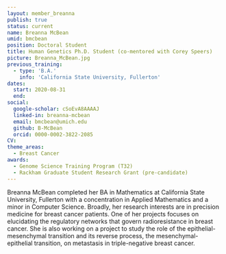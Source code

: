 ```yaml
---
layout: member_breanna
publish: true
status: current
name: Breanna McBean
umid: bmcbean
position: Doctoral Student
title: Human Genetics Ph.D. Student (co-mentored with Corey Speers)
picture: Breanna_McBean.jpg
previous_training:
  - type: 'B.A.'
    info: 'California State University, Fullerton'
dates:
  start: 2020-08-31
  end: 
social: 
  google-scholar: cSoEvA8AAAAJ
  linked-in: breanna-mcbean
  email: bmcbean@umich.edu
  github: B-McBean
  orcid: 0000-0002-3822-2085
CV: 
theme_areas:
  - Breast Cancer
awards:
  - Genome Science Training Program (T32)
  - Rackham Graduate Student Research Grant (pre-candidate)
---
```


Breanna McBean completed her BA in Mathematics at California State University, Fullerton with a concentration in Applied Mathematics and a minor in Computer Science. Broadly, her research interests are in precision medicine for breast cancer patients. One of her projects focuses on elucidating the regulatory networks that govern radioresistance in breast cancer. She is also working on a project to study the role of the epithelial-mesenchymal transition and its reverse process, the mesenchymal-epithelial transition, on metastasis in triple-negative breast cancer. 

